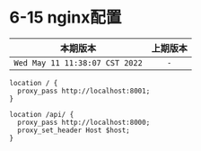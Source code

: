 # 6-15 nginx配置

|本期版本| 上期版本
|:---:|:---:
`Wed May 11 11:38:07 CST 2022` | `-`

```
location / {
  proxy_pass http://localhost:8001;
}

location /api/ {
  proxy_pass http://localhost:8000;
  proxy_set_header Host $host;
}
```
